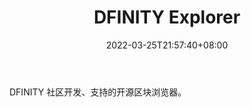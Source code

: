 ﻿---
weight: 
title: "DFINITY Explorer"
description: "DFINITY 社区开发、支持的开源区块浏览器"
date: 2022-03-25T21:57:40+08:00
lastmod: 2022-03-25T16:45:40+08:00
draft: false
authors: ["Metabd"]
featuredImage: "dfinity-explorer.jfif"
link: ""
tags: ["区块链浏览器","DFINITY Explorer"]
categories: ["navigation"]
navigation: ["区块链浏览器"]
lightgallery: true
toc: true
pinned: false
recommend: false
recommend1: false
---
DFINITY 社区开发、支持的开源区块浏览器。
